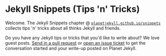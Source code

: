 # Jekyll Snippets (Tips 'n' Tricks)

Welcome. The Jekyll Snippets chapter @
[`planetjekyll.github.io/snippets`](http://planetjekyll.github.io/snippets)
collects tips 'n' tricks about all thinks Jekyll and friends.


Do you have any Jekyll tips or tricks that you'd like to write about?
We love guest posts.
[Send in a pull request](https://github.com/planetjekyll/snippets/pulls)
or
[open an issue ticket](https://github.com/planetjekyll/snippets/issues)
to get the conversation started and your write-up posted on Planet Jekyll.

